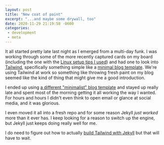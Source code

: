 ```yaml
---
layout: post
title: "New coat of paint"
excerpt: "...and maybe some drywall, too"
date: 2020-11-29 21:19:58 -0600
categories: 
 - development
 - meta
---
```


It all started pretty late last night as I emerged from a multi-day funk. I was working through some of the more recently captured cards on my board (including the one with the [Linux setup tips I used](/2020/11/28/tweaking-the-setup/)) and had one to look into [Tailwind](https://tailwindcss.com/), specifically something simple like a [minimal blog template](https://www.tailwindtoolbox.com/templates/minimal-blog). We're using Tailwind at work so something like throwing fresh paint on my blog seemed like the kind of thing that might give me a good introduction.

I ended up using [a different "minimalist" blog template](https://www.tailwindtoolbox.com/templates/minimalist-blog) and stayed up really late and spent most of the morning getting it all working the way I wanted. For hours and hours I didn't even think to open email or glance at social media, and it was glorious.

I even moved it all into a fresh repo and for some reason Jekyll _just worked_ more than it ever has. I keep looking for a reason to switch up the engine, but Jekyll just keeps doing really well for me.

I do need to figure out how to actually [build Tailwind with Jekyll](https://mdoliwa.com/2020/08/22/how-to-setup-jekyll-with-tailwind-css.html) but that will have to wait.

